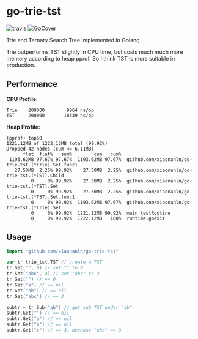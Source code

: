# go-trie-tst
[![travis](https://travis-ci.org/xiaonanln/go-trie-tst.svg?branch=master)](https://travis-ci.org/xiaonanln/go-trie-tst)
[![GoCover](http://gocover.io/_badge/github.com/xiaonanln/go-trie-tst)](https://gocover.io/github.com/xiaonanln/go-trie-tst)

Trie and Ternary Search Tree implemented in Golang

Trie outperforms TST slightly in CPU time, but costs much much more memory according to heap pprof.
So I think TST is more suitable in production.

## Performance
**CPU Profile:**
```
Trie    200000	      9964 ns/op
TST     200000	     10339 ns/op
```

**Heap Profile:**
```
(pprof) top50
1221.12MB of 1222.12MB total (99.92%)
Dropped 42 nodes (cum <= 6.11MB)
      flat  flat%   sum%        cum   cum%
 1193.62MB 97.67% 97.67%  1193.62MB 97.67%  github.com/xiaonanln/go-trie-tst.(*Trie).Set.func1
   27.50MB  2.25% 99.92%    27.50MB  2.25%  github.com/xiaonanln/go-trie-tst.(*TST).Child
         0     0% 99.92%    27.50MB  2.25%  github.com/xiaonanln/go-trie-tst.(*TST).Set
         0     0% 99.92%    27.50MB  2.25%  github.com/xiaonanln/go-trie-tst.(*TST).Set.func1
         0     0% 99.92%  1193.62MB 97.67%  github.com/xiaonanln/go-trie-tst.(*Trie).Set
         0     0% 99.92%  1221.12MB 99.92%  main.testRoutine
         0     0% 99.92%  1222.12MB   100%  runtime.goexit
```

## Usage 

```go
import "github.com/xiaonanln/go-trie-tst"

var tr trie_tst.TST // create a TST
tr.Set("", 0) // set "" to 0
tr.Set("abc", 3) // set "abc" to 3
tr.Get("") // == 0
tr.Get("a") // == nil
tr.Get("ab") // == nil
tr.Get("abc") // == 3

subtr = tr.Sub("ab") // get sub TST under "ab"
subtr.Get("") // == nil
subtr.Get("a") // == nil
subtr.Get("b") // == nil
subtr.Get("c") // == 3, because "abc" == 3
```
